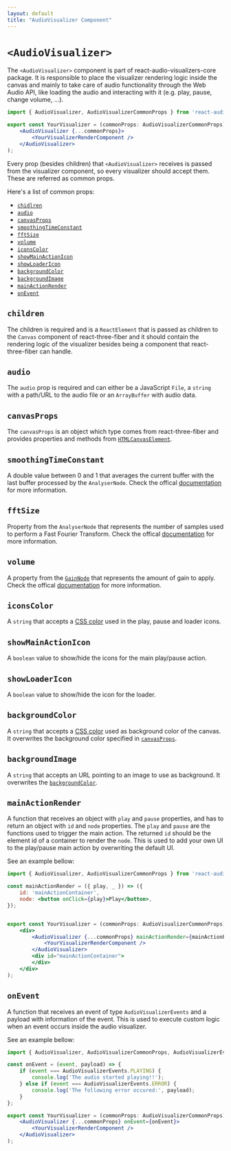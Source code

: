 ```yaml
---
layout: default
title: "AudioVisualizer Component"
---
```


# `<AudioVisualizer>`

The `<AudioVisualizer>` component is part of react-audio-visualizers-core package. It is responsible to place the visualizer rendering logic inside the canvas and mainly to take care of audio functionality through the Web Audio API, like loading the audio and interacting with it (e.g. play, pause, change volume, ...).

```jsx
import { AudioVisualizer, AudioVisualizerCommonProps } from 'react-audio-visualizers-core';

export const YourVisualizer = (commonProps: AudioVisualizerCommonProps) => (
    <AudioVisualizer {...commonProps}>
        <YourVisualizerRenderComponent />
    </AudioVisualizer>
);
```

Every prop (besides children) that `<AudioVisualizer>` receives is passed from the visualizer component, so every visualizer should accept them. These are referred as common props. 

Here's a list of common props:

- [`chidlren`](#children)
- [`audio`](#audio)
- [`canvasProps`](#canvasprops)
- [`smoothingTimeConstant`](#smoothingtimeconstant)
- [`fftSize`](#fftsize)
- [`volume`](#volume)
- [`iconsColor`](#iconsColor)
- [`showMainActionIcon`](#showmainactionicon)
- [`showLoaderIcon`](#showloadericon)
- [`backgroundColor`](#backgroundcolor)
- [`backgroundImage`](#backgroundimage)
- [`mainActionRender`](#mainactionrender)
- [`onEvent`](#onevent)

## `children`

The children is required and is a `ReactElement` that is passed as children to the `Canvas` component of react-three-fiber and it should contain the rendering logic of the visualizer besides being a component that react-three-fiber can handle.

## `audio`

The `audio` prop is required and can either be a JavaScript `File`, a `string` with a path/URL to the audio file or an `ArrayBuffer` with audio data.

## `canvasProps`

The `canvasProps` is an object which type comes from react-three-fiber and provides properties and methods from [`HTMLCanvasElement`](https://developer.mozilla.org/en-US/docs/Web/API/HTMLCanvasElement).

## `smoothingTimeConstant`

A double value between 0 and 1 that averages the current buffer with the last buffer processed by the `AnalyserNode`. Check the offical [documentation](https://developer.mozilla.org/en-US/docs/Web/API/AnalyserNode/smoothingTimeConstant) for more information.

## `fftSize`

Property from the `AnalyserNode` that represents the number of samples used to perform a Fast Fourier Transform. Check the offical [documentation](https://developer.mozilla.org/en-US/docs/Web/API/AnalyserNode/fftSize) for more information.

## `volume`

A property from the [`GainNode`](https://developer.mozilla.org/en-US/docs/Web/API/GainNode) that represents the amount of gain to apply. Check the offical [documentation](https://developer.mozilla.org/en-US/docs/Web/API/GainNode/gain) for more information.

## `iconsColor`

A `string` that accepts a [CSS color](https://www.w3schools.com/css/css_colors.asp) used in the play, pause and loader icons.

## `showMainActionIcon`

A `boolean` value to show/hide the icons for the main play/pause action.

## `showLoaderIcon`

A `boolean` value to show/hide the icon for the loader.

## `backgroundColor`

A `string` that accepts a [CSS color](https://www.w3schools.com/css/css_colors.asp) used as background color of the canvas. It overwrites the background color specified in [`canvasProps`](#canvasprops).

## `backgroundImage`

A `string` that accepts an URL pointing to an image to use as background. It overwrites the [`backgroundColor`](#backgroundcolor).

## `mainActionRender`

A function that receives an object with `play` and `pause` properties, and has to return an object with `id` and `node` properties. The `play` and `pause` are the functions used to trigger the main action. The returned `id` should be the element id of a container to render the `node`. This is used to add your own UI to the play/pause main action by overwriting the default UI.

See an example bellow:


```jsx
import { AudioVisualizer, AudioVisualizerCommonProps } from 'react-audio-visualizers-core';

const mainActionRender = ({ play, _ }) => ({
    id: 'mainActionContainer',
    node: <button onClick={play}>Play</button>,
});


export const YourVisualizer = (commonProps: AudioVisualizerCommonProps) => (
    <div>
        <AudioVisualizer {...commonProps} mainActionRender={mainActionRender}>
            <YourVisualizerRenderComponent />
        </AudioVisualizer>
        <div id="mainActionContainer">
        </div>
    </div>
);
```

## `onEvent`

A function that receives an event of type `AudioVisualizerEvents` and a payload with information of the event. This is used to execute custom logic when an event occurs inside the audio visualizer.

See an example bellow:


```jsx
import { AudioVisualizer, AudioVisualizerCommonProps, AudioVisualizerEvents } from 'react-audio-visualizers-core';

const onEvent = (event, payload) => {
    if (event === AudioVisualizerEvents.PLAYING) {
        console.log('The audio started playing!!');
    } else if (event === AudioVisualizerEvents.ERROR) {
        console.log('The following error occured:', payload);
    } 
};

export const YourVisualizer = (commonProps: AudioVisualizerCommonProps) => (
    <AudioVisualizer {...commonProps} onEvent={onEvent}>
        <YourVisualizerRenderComponent />
    </AudioVisualizer>
);
```